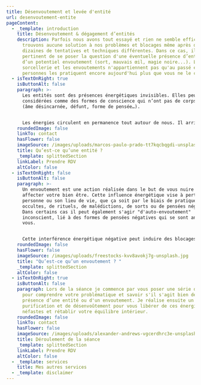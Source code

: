 ```yaml
---
title: Désenvoutement et levée d'entité
url: desenvoutement-entite
pageContent:
  - _template: introduction
    title: Désenvoutement & dégagement d’entités
    description: Parfois nous avons tout essayé et rien ne semble efficace. Nous ne
      trouvons aucune solution à nos problèmes et blocages même après des
      dizaines de tentatives et techniques différentes. Dans ce cas, il est
      pertinent de se poser la question d'une éventuelle présence d’entité ou
      d’un potentiel envoutement (sort, mauvais œil, magie noire...). La
      sorcellerie et les envoutements n'appartiennent pas qu'au passé et des
      personnes les pratiquent encore aujourd'hui plus que vous ne le croyez.
  - isTextOnRight: true
    isButtonAlt: false
    paragraph: >-
      Les entités sont des présences énergétiques invisibles. Elles peuvent être
      considérées comme des formes de conscience qui n’ont pas de corps physique
      (âme désincarnée, défunt, forme de pensée…). 


      Les énergies circulent en permanence tout autour de nous. Il arrive que des énergies étrangères, énergies parasites, entités, entrent dans notre environnement et notre champs énergétique. En effet, lorsque nos vibrations baissent, notre « système immunitaire énergétique » et nos protections énergétiques s’affaiblissent et peuvent laisser la porte ouverte à des entités qui viennent s’accrocher à nous. Toutes les entités ne sont pas malveillantes, cependant, une entité qui reste accrochée à nous va nous pomper notre énergie et affecter notre bien-être. Elles peuvent avoir différents impacts dans notre vie et provoquer des perturbations émotionnelles et physiques (troubles de l’humeur, tristesse et dépression, problèmes de santé et fatigue inexpliqués…). C’est pourquoi il est important de s’en débarrasser, en se purifiant et en se protégeant régulièrement.
    roundedImage: false
    linkTo: contact
    hasFlower: false
    imageSource: /images/uploads/marcos-paulo-prado-tt7kqcbqgdi-unsplash-1-.jpg
    title: Qu’est-ce qu’une entité ?
    _template: splittedSection
    linkLabel: Prendre RDV
    altColor: false
  - isTextOnRight: false
    isButtonAlt: false
    paragraph: >-
      Un envoutement est une action réalisée dans le but de vous nuire et
      affecter votre bien être. Cette influence énergétique vise à perturber la
      personne ou son lieu de vie, que ça soit par le biais de pratiques
      occultes, de rituels, de malédictions, de sorts ou de pensées négatives.
      Dans certains cas il peut également s'agir "d'auto-envoutement"
      inconscient, lié à des formes de pensées négatives qui se sont ancrées en
      vous.


      Cette interférence énergétique négative peut induire des blocages répétitifs, un sentiment de malchance, des problèmes relationnels et financiers, des perturbations émotionnelles, une fatigue intense ainsi que des problèmes de santé inexpliqués… En effet, un envoutement peut avoir un impact profond sur plusieurs aspects de votre vie (voire tous) que ça soit relationnel, amoureux, professionnel, matériel, physique, psychologique...
    roundedImage: false
    hasFlower: false
    imageSource: /images/uploads/freestocks-kvv8avokj7g-unsplash.jpg
    title: "Qu’est-ce qu’un envoutement ? "
    _template: splittedSection
    altColor: false
  - isTextOnRight: true
    isButtonAlt: false
    paragraph: Lors de la séance je commence par vous poser une série de questions
      pour comprendre votre problématique et savoir s'il s'agit bien de la
      présence d’une entité ou d'un envoutement. Je réalise ensuite un rituel de
      purification et de désenvoûtement pour vous libérer de ces énergies
      néfastes et rétablir votre équilibre intérieur.
    roundedImage: false
    linkTo: contact
    hasFlower: false
    imageSource: /images/uploads/alexander-andrews-vgcerdhrc3e-unsplash.jpg
    title: Déroulement de la séance
    _template: splittedSection
    linkLabel: Prendre RDV
    altColor: false
  - _template: services
    title: Mes autres services
  - _template: disclaimer
---
```

